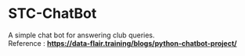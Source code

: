# STC-ChatBot
A simple chat bot for answering club queries.<br>
Reference : <B>https://data-flair.training/blogs/python-chatbot-project/</B>
